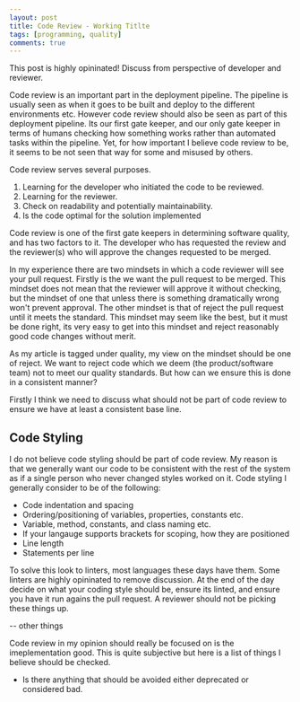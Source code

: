 ```yaml
---
layout: post
title: Code Review - Working Titlte
tags: [programming, quality]
comments: true
---
```


This post is highly opininated!
Discuss from perspective of developer and reviewer.

Code review is an important part in the deployment pipeline. The pipeline is usually seen as when it goes to be built and deploy to the different environments etc. However code review should also be seen as part of this deployment pipeline. Its our first gate keeper, and our only gate keeper in terms of humans checking how something works rather than automated tasks within the pipeline. Yet, for how important I believe code review to be, it seems to be not seen that way for some and misused by others. 

Code review serves several purposes.

1. Learning for the developer who initiated the code to be reviewed.
2. Learning for the reviewer.
3. Check on readability and potentially maintainability.
4. Is the code optimal for the solution implemented







Code review is one of the first gate keepers in determining software quality, and has two factors to it. The developer who has requested the review and the reviewer(s) who will approve the changes requested to be merged.

In my experience there are two mindsets in which a code reviewer will see your pull request. Firstly is the we want the pull request to be merged. This mindset does not mean that the reviewer will approve it without checking, but the mindset of one that unless there is something dramatically wrong won't prevent approval. The other mindset is that of reject the pull request until it meets the standard. This mindset may seem like the best, but it must be done right, its very easy to get into this mindset and reject reasonably good code changes without merit.

As my article is tagged under quality, my view on the mindset should be one of reject. We want to reject code which we deem (the product/software team) not to meet our quality standards. But how can we ensure this is done in a consistent manner? 

Firstly I think we need to discuss what should not be part of code review to ensure we have at least a consistent base line.

## Code Styling
I do not believe code styling should be part of code review. My reason is that we generally want our code to be consistent with the rest of the system as if a single person who never changed styles worked on it. Code styling I generally consider to be of the following:

- Code indentation and spacing
- Ordering/positioning of variables, properties, constants etc.
- Variable, method, constants, and class naming etc.
- If your langauge supports brackets for scoping, how they are positioned
- Line length
- Statements per line

To solve this look to linters, most languages these days have them. Some linters are highly opininated to remove discussion. At the end of the day decide on what your coding style should be, ensure its linted, and ensure you have it run agains the pull request. A reviewer should not be picking these things up.

-- other things

Code review in my opinion should really be focused on is the imeplementation good. This is quite subjective but here is a list of things I believe should be checked.

- Is there anything that should be avoided either deprecated or considered bad.

